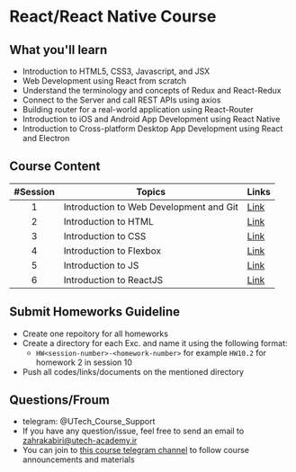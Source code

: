 # React/React Native Course

## What you'll learn

* Introduction to HTML5, CSS3, Javascript, and JSX
* Web Development using React from scratch
* Understand the terminology and concepts of Redux and React-Redux
* Connect to the Server and call REST APIs using axios 
* Building router for a real-world application using React-Router 
* Introduction to iOS and Android App Development using React Native
* Introduction to Cross-platform Desktop App Development using React and Electron

## Course Content

|#Session| Topics                           | Links |
|:-----:|----------------------------------|------|
| 1 | Introduction to Web Development and Git  | [Link](https://github.com/zahrakbri/react-class/blob/Session-1/) |
| 2 | Introduction to HTML | [Link](https://github.com/zahrakbri/react-class/blob/Session-2/) |
| 3 | Introduction to CSS | [Link](https://github.com/zahrakbri/react-class/blob/Session-3/) |
| 4 | Introduction to Flexbox | [Link](https://github.com/zahrakbri/react-class/blob/Session-4/) |
| 5 | Introduction to JS | [Link](https://github.com/zahrakbri/react-class/blob/Session-5/) |
| 6 | Introduction to ReactJS | [Link](https://github.com/zahrakbri/react-class/blob/Session-6/) |

## Submit Homeworks Guideline

* Create one repoitory for all homeworks
* Create a directory for each Exc. and name it using the following format:
  * `HW<session-number>-<homework-number>` for example `HW10.2` for homework 2 in session 10
* Push all codes/links/documents on the mentioned directory 


## Questions/Froum

* telegram: @UTech_Course_Support
* If you have any question/issue, feel free to send an email to zahrakabiri@utech-academy.ir
* You can join to [this course telegram channel](https://t.me/reactcourse) to follow course announcements and materials

